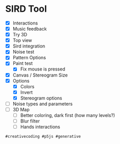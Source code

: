# SIRD Tool

- [x] Interactions
- [x] Music feedback
- [x] Try 3D
- [x] Top view
- [x] Sird integration
- [x] Noise test
- [x] Pattern Options
- [x] Paint test
  - [x] Fix mouse is pressed
- [x] Canvas / Stereogram Size
- [x] Options
  - [x] Colors
  - [x] Invert
  - [x] Stereogram options
- [ ] Noise types and parameters
- [ ] 3D Map
  - [ ] Better coloring, dark first (how many levels?)
  - [ ] Blur filter
  - [ ] Hands interactions

`#creativecoding #p5js #generative`